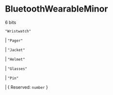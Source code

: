# **BluetoothWearableMinor**
6 bits

`"Wristwatch"`

|  `"Pager"`

|  `"Jacket"`

|  `"Helmet"`

|  `"Glasses"`

|  `"Pin"`

|  {
  Reserved: `number`
}